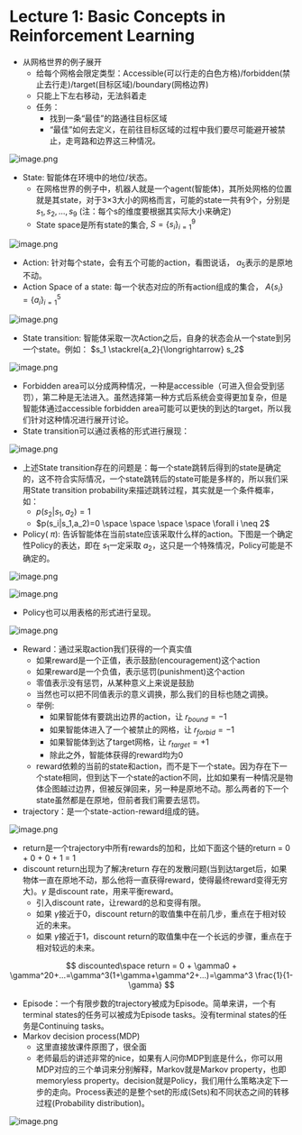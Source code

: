 # Lecture 1: Basic Concepts in Reinforcement Learning

- 从网格世界的例子展开
    - 给每个网格会限定类型：Accessible(可以行走的白色方格)/forbidden(禁止去行走)/target(目标区域)/boundary(网格边界)
    - 只能上下左右移动，无法斜着走
    - 任务：
        - 找到一条“最佳”的路通往目标区域
        - “最佳”如何去定义，在前往目标区域的过程中我们要尽可能避开被禁止，走弯路和边界这三种情况。

![image.png](image.png)

- State: 智能体在环境中的地位/状态。
    - 在网格世界的例子中，机器人就是一个agent(智能体)，其所处网格的位置就是其state，对于3×3大小的网格而言，可能的state一共有9个，分别是 $s_1,s_2,...,s_9$ (注：每个s的维度要根据其实际大小来确定)
    - State space是所有state的集合, $S = \{s_i\}^{9}_{i=1}$

![image.png](image%201.png)

- Action: 针对每个state，会有五个可能的action，看图说话， $a_5$表示的是原地不动。
- Action Space of a state: 每一个状态对应的所有action组成的集合， $A\{s_i\}=\{a_i\}^5_{i=1}$

![image.png](image%202.png)

- State transition: 智能体采取一次Action之后，自身的状态会从一个state到另一个state。例如： $s_1 \stackrel{a_2}{\longrightarrow} s_2$

![image.png](image%203.png)

- Forbidden area可以分成两种情况，一种是accessible（可进入但会受到惩罚），第二种是无法进入。虽然选择第一种方式后系统会变得更加复杂，但是智能体通过accessible forbidden area可能可以更快的到达的target，所以我们针对这种情况进行展开讨论。
- State transition可以通过表格的形式进行展现：

![image.png](image%204.png)

- 上述State transition存在的问题是：每一个state跳转后得到的state是确定的，这不符合实际情况，一个state跳转后的state可能是多样的，所以我们采用State transition probability来描述跳转过程，其实就是一个条件概率，如：
    - $p(s_2|s_1,a_2)=1$
    - $p(s_i|s_1,a_2)=0 \space \space \space \space \forall i \neq 2$
- Policy( $\pi$): 告诉智能体在当前state应该采取什么样的action。下图是一个确定性Policy的表达，即在 $s_1$一定采取 $a_2$，这只是一个特殊情况，Policy可能是不确定的。

![image.png](image%205.png)

![image.png](image%206.png)

- Policy也可以用表格的形式进行呈现。

![image.png](image%207.png)

- Reward：通过采取action我们获得的一个真实值
    - 如果reward是一个正值，表示鼓励(encouragement)这个action
    - 如果reward是一个负值，表示惩罚(punishment)这个action
    - 零值表示没有惩罚，从某种意义上来说是鼓励
    - 当然也可以把不同值表示的意义调换，那么我们的目标也随之调换。
    - 举例:
        - 如果智能体有要跳出边界的action，让 $r_{bound} = -1$
        - 如果智能体进入了一个被禁止的网格，让 $r_{forbid}=-1$
        - 如果智能体到达了target网格，让 $r_{target}=+1$
        - 除此之外，智能体获得的reward均为0
    - reward依赖的当前的state和action，而不是下一个state。因为存在下一个state相同，但到达下一个state的action不同，比如如果有一种情况是物体企图越过边界，但被反弹回来，另一种是原地不动。那么两者的下一个state虽然都是在原地，但前者我们需要去惩罚。
- trajectory：是一个state-action-reward组成的链。

![image.png](image%208.png)

- return是一个trajectory中所有rewards的加和，比如下面这个链的return = 0 + 0 + 0 + 1 = 1
- discount return出现为了解决return 存在的发散问题(当到达target后，如果物体一直在原地不动，那么他将一直获得reward，使得最终reward变得无穷大)。$\gamma$ 是discount rate，用来平衡reward。
    - 引入discount rate，让reward的总和变得有限。
    - 如果 $\gamma$接近于0，discount return的取值集中在前几步，重点在于相对较近的未来。
    - 如果 $\gamma$接近于1，discount return的取值集中在一个长远的步骤，重点在于相对较远的未来。

$$
discounted\space return = 0 + \gamma0 + \gamma^20+...=\gamma^3(1+\gamma+\gamma^2+...)=\gamma^3 \frac{1}{1-\gamma}
$$

- Episode：一个有限步数的trajectory被成为Episode。简单来讲，一个有terminal states的任务可以被成为Episode tasks。没有terminal states的任务是Continuing tasks。
- Markov decision process(MDP)
    - 这里直接放课件原图了，很全面
    - 老师最后的讲述非常的nice，如果有人问你MDP到底是什么，你可以用MDP对应的三个单词来分别解释，Markov就是Markov property，也即memoryless property。decision就是Policy，我们用什么策略决定下一步的走向。Process表述的是整个set的形成(Sets)和不同状态之间的转移过程(Probability distribution)。

![image.png](image%209.png)